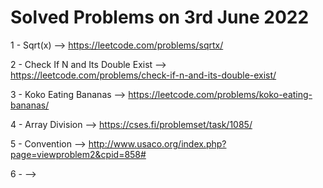 # Solved Problems on 3rd June 2022

1 - Sqrt(x) --> https://leetcode.com/problems/sqrtx/

2 - Check If N and Its Double Exist --> https://leetcode.com/problems/check-if-n-and-its-double-exist/

3 - Koko Eating Bananas --> https://leetcode.com/problems/koko-eating-bananas/

4 - Array Division --> https://cses.fi/problemset/task/1085/

5 - Convention --> http://www.usaco.org/index.php?page=viewproblem2&cpid=858#

6 -  -->

